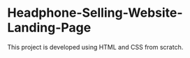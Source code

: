 # Headphone-Selling-Website-Landing-Page
This project is developed using HTML and CSS from scratch.
